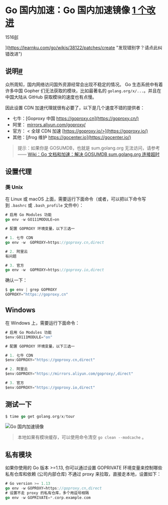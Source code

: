 # Go 国内加速：Go 国内加速镜像 [1 个改进](https://learnku.com/go/wikis/38122/patches)

1516[8](https://learnku.com/go/wikis/38122#replies "评论")[

](https://learnku.com/go/wikis/38122/patches/create "发现错别字？请点此纠错改进")

## 说明[#](https://learnku.com/go/wikis/38122#f411d0)

众所周知，国内网络访问国外资源经常会出现不稳定的情况。 Go 生态系统中有着许多中国 Gopher 们无法获取的模块，比如最著名的 `golang.org/x/...`。并且在中国大陆从 GitHub 获取模块的速度也有点慢。

因此设置 CDN 加速代理就很有必要了，以下是几个速度不错的提供者：

-   七牛：[Goproxy 中国 https://goproxy.cn](https://goproxy.cn/)
-   阿里： [mirrors.aliyun.com/goproxy/](https://mirrors.aliyun.com/goproxy/)
-   官方： < 全球 CDN 加速 [https://goproxy.io/>](https://goproxy.io/)
-   其他：[jfrog 维护 https://gocenter.io](https://gocenter.io/)

> 提示：如果你是 GOSUMDB，也就是 sum.golang.org 无法访问，请参考 —— [Wiki：Go 文档和加速：解决 GOSUMDB sum.golang.org 连接超时](https://learnku.com/go/wikis/66836)

## 设置代理

### 类 Unix

在 Linux 或 macOS 上面，需要运行下面命令（或者，可以把以下命令写到 `.bashrc` 或 `.bash_profile` 文件中）：

```go
# 启用 Go Modules 功能
go env -w GO111MODULE=on

# 配置 GOPROXY 环境变量，以下三选一

# 1. 七牛 CDN
go env -w  GOPROXY=https://goproxy.cn,direct

# 2. 阿里云
有问题

# 3. 官方
go env -w  GOPROXY=https://goproxy.io,direct
```

确认一下：

```go
$ go env | grep GOPROXY
GOPROXY="https://goproxy.cn"
```

## Windows

在 Windows 上，需要运行下面命令：

```go
# 启用 Go Modules 功能
$env:GO111MODULE="on"

# 配置 GOPROXY 环境变量，以下三选一

# 1. 七牛 CDN
$env:GOPROXY="https://goproxy.cn,direct"

# 2. 阿里云
$env:GOPROXY="https://mirrors.aliyun.com/goproxy/,direct"

# 3. 官方
$env:GOPROXY="https://goproxy.io,direct"
```

## 测试一下

```go
$ time go get golang.org/x/tour
```

![Go 国内加速镜像](https://cdn.learnku.com/uploads/images/201912/15/1/opNZp4DoBu.png!large)

> 本地如果有模块缓存，可以使用命令清空 `go clean --modcache` 。

## 私有模块

如果你使用的 Go 版本 >=1.13, 你可以通过设置 GOPRIVATE 环境变量来控制哪些私有仓库和依赖 (公司内部仓库) 不通过 proxy 来拉取，直接走本地，设置如下：

```go
# Go version >= 1.13
go env -w GOPROXY=https://goproxy.cn,direct
# 设置不走 proxy 的私有仓库，多个用逗号相隔
go env -w GOPRIVATE=*.corp.example.com
```